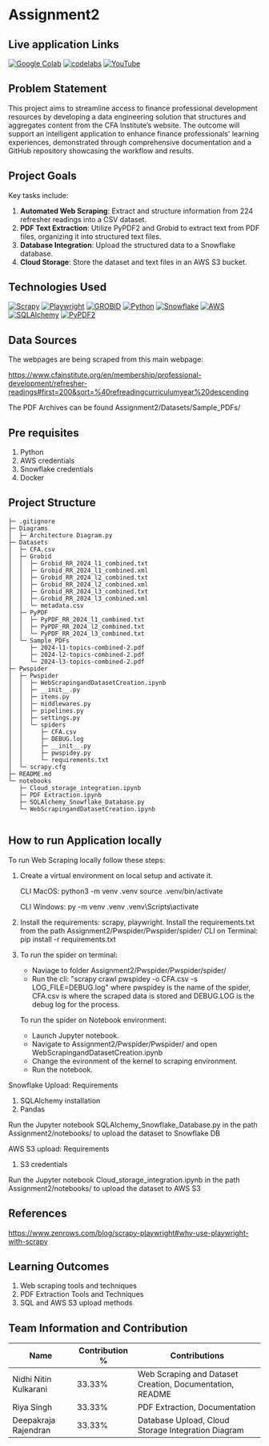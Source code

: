 # Assignment2
## Live application Links


[![Google Colab](https://img.shields.io/badge/colab-FFDF00?style=for-the-badge&logo=colab&logoColor=white)](https://colab.research.google.com/drive/1mOOuDCEp9ESbSsifeFDqJp3WskTJ8j32#scrollTo=xu2UBhqc0oET)
[![codelabs](https://img.shields.io/badge/codelabs-4285F4?style=for-the-badge&logo=codelabs&logoColor=white)](https://codelabs-preview.appspot.com/?file_id=1AgnwpCz5vmdYBHjGpfDjJot6-G8YAur_iSxXw-1CA3M/#0)
[![YouTube](https://img.shields.io/badge/youtube-ff0000?style=for-the-badge&logo=youtube&logoColor=white)]()

## Problem Statement

This project aims to streamline access to finance professional development resources by developing a data engineering solution that structures and aggregates content from the CFA Institute’s website.
The outcome will support an intelligent application to enhance finance professionals' learning experiences, demonstrated through comprehensive documentation and a GitHub repository showcasing the workflow and results.

## Project Goals

Key tasks include:
1. **Automated Web Scraping**: Extract and structure information from 224 refresher readings into a CSV dataset.
2. **PDF Text Extraction**: Utilize PyPDF2 and Grobid to extract text from PDF files, organizing it into structured text files.
3. **Database Integration**: Upload the structured data to a Snowflake database.
4. **Cloud Storage**: Store the dataset and text files in an AWS S3 bucket.

## Technologies Used
[![Scrapy](https://img.shields.io/badge/scrapy-109989?style=for-the-badge&logo=scrapy&logoColor=white)](https://docs.scrapy.org/en/latest/)
[![Playwright](https://img.shields.io/badge/playwright-FFFFFF?style=for-the-badge&logo=playwright&logoColor=green)](https://playwright.dev/docs/intro)
[![GROBID](https://img.shields.io/badge/GROBID-FFFFFF?style=for-the-badge&logo=GROBID&logoColor=black)](https://grobid.readthedocs.io/en/latest/Introduction/)
[![Python](https://img.shields.io/badge/Python-FFD43B?style=for-the-badge&logo=python&logoColor=blue)](https://www.python.org/)
[![Snowflake](https://img.shields.io/badge/snowflake-0000FF?style=for-the-badge&logo=snowflake&logoColor=white)](https://docs.snowflake.com/ )
[![AWS](https://img.shields.io/badge/AWS-FFFFFF?style=for-the-badge&logo=Amazon&logoColor=yellow)](https://docs.aws.amazon.com/)
[![SQLAlchemy](https://img.shields.io/badge/SQLAlchemy-FFFFFF?style=for-the-badge&logo=SQLAlchemy&logoColor=red)](https://docs.sqlalchemy.org/)
[![PyPDF2](https://img.shields.io/badge/PyPDF2-FFFFFF?style=for-the-badge&logo=PyPDF2&logoColor=grey)](https://pypdf2.readthedocs.io/)

## Data Sources

The webpages are being scraped from this main webpage:

https://www.cfainstitute.org/en/membership/professional-development/refresher-readings#first=200&sort=%40refreadingcurriculumyear%20descending

The PDF Archives can be found Assignment2/Datasets/Sample_PDFs/


## Pre requisites
1. Python
2. AWS credentials
3. Snowflake credentials
4. Docker

## Project Structure
```
├─ .gitignore
├─ Diagrams
│  ├─ Architecture Diagram.py
├─ Datasets
│  ├─ CFA.csv
│  ├─ Grobid
│  │  ├─ Grobid_RR_2024_l1_combined.txt
│  │  ├─ Grobid_RR_2024_l1_combined.xml
│  │  ├─ Grobid_RR_2024_l2_combined.txt
│  │  ├─ Grobid_RR_2024_l2_combined.xml
│  │  ├─ Grobid_RR_2024_l3_combined.txt
│  │  ├─ Grobid_RR_2024_l3_combined.xml
│  │  └─ metadata.csv
│  ├─ PyPDF
│  │  ├─ PyPDF_RR_2024_l1_combined.txt
│  │  ├─ PyPDF_RR_2024_l2_combined.txt
│  │  └─ PyPDF_RR_2024_l3_combined.txt
│  └─ Sample_PDFs
│     ├─ 2024-l1-topics-combined-2.pdf
│     ├─ 2024-l2-topics-combined-2.pdf
│     └─ 2024-l3-topics-combined-2.pdf
├─ Pwspider
│  ├─ Pwspider
│  │  ├─ WebScrapingandDatasetCreation.ipynb
│  │  ├─ __init__.py
│  │  ├─ items.py
│  │  ├─ middlewares.py
│  │  ├─ pipelines.py
│  │  ├─ settings.py
│  │  └─ spiders
│  │     ├─ CFA.csv
│  │     ├─ DEBUG.log
│  │     ├─ __init__.py
│  │     ├─ pwspidey.py
│  │     └─ requirements.txt
│  └─ scrapy.cfg
├─ README.md
└─ notebooks
   ├─ Cloud_storage_integration.ipynb
   ├─ PDF Extraction.ipynb
   ├─ SQLAlchemy_Snowflake_Database.py
   └─ WebScrapingandDatasetCreation.ipynb


```


## How to run Application locally

To run Web Scraping locally follow these steps:

1. Create a virtual environment on local setup and activate it.

   CLI MacOS: 
	python3 -m venv .venv
	source .venv/bin/activate

   CLI Windows:
	py -m venv .venv
	.venv\Scripts\activate

2. Install the requirements: scrapy, playwright. Install the requirements.txt from the path Assignment2/Pwspider/Pwspider/spider/
CLI on Terminal: pip install -r requirements.txt

3. To run the spider on terminal:
   - Naviage to folder Assignment2/Pwspider/Pwspider/spider/
   - Run the cli: "scrapy crawl pwspidey -o CFA.csv -s LOG_FILE=DEBUG.log" where pwspidey is the name of the spider, CFA.csv is where the scraped data is stored and DEBUG.LOG is the debug log for the process.

   To run the spider on Notebook environment:
   - Launch Jupyter notebook.
   - Navigate to Assignment2/Pwspider/Pwspider/ and open WebScrapingandDatasetCreation.ipynb
   - Change the evironment of the kernel to scraping environment.
   - Run the notebook.
  
Snowflake Upload:
Requirements
1. SQLAlchemy installation
2. Pandas

Run the Jupyter notebook SQLAlchemy_Snowflake_Database.py in the path Assignment2/notebooks/ to upload the dataset to Snowflake DB

AWS S3 upload:
Requirements
1. S3 credentials

Run the Jupyter notebook Cloud_storage_integration.ipynb in the path Assignment2/notebooks/ to upload the dataset to AWS S3

## References
https://www.zenrows.com/blog/scrapy-playwright#why-use-playwright-with-scrapy
     
## Learning Outcomes
1. Web scraping tools and techniques
2. PDF Extraction Tools and Techniques
3. SQL and AWS S3 upload methods 

## Team Information and Contribution 

Name | Contribution %| Contributions |
--- |--- | --- |
Nidhi Nitin Kulkarani 	| 33.33% |Web Scraping and Dataset Creation, Documentation, README |
Riya Singh 		| 33.33% |PDF Extraction, Documentation |
Deepakraja Rajendran 	| 33.33% |Database Upload, Cloud Storage Integration Diagram |
